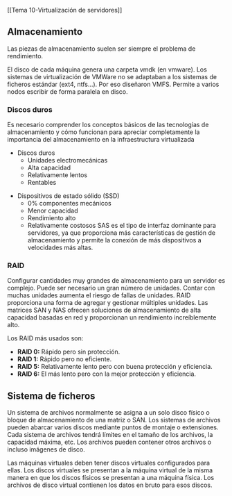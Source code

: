 [[Tema 10-Virtualización de servidores]]

## Almacenamiento
Las piezas de almacenamiento suelen ser siempre el problema de rendimiento. 

El disco de cada máquina genera una carpeta vmdk (en vmware). Los sistemas de virtualización de VMWare no se adaptaban a los sistemas de ficheros estándar (ext4, ntfs...). Por eso diseñaron VMFS. Permite a varios nodos escribir de forma paralela en disco.

### Discos duros
Es necesario comprender los conceptos básicos de las tecnologías de almacenamiento y cómo funcionan para apreciar completamente la importancia del almacenamiento en la infraestructura virtualizada
+ Discos duros
	- Unidades electromecánicas
	- Alta capacidad
	- Relativamente lentos
	- Rentables
-  Dispositivos de estado sólido (SSD)
	- 0% componentes mecánicos
	- Menor capacidad
	- Rendimiento alto
	- Relativamente costosos 
SAS es el tipo de interfaz dominante para servidores, ya que proporciona más características de gestión de almacenamiento y permite la conexión de más dispositivos a velocidades más altas.

### RAID
Configurar cantidades muy grandes de almacenamiento para un servidor es complejo. Puede ser necesario un gran número de unidades. Contar con muchas unidades aumenta el riesgo de fallas de unidades. RAID proporciona una forma de agregar y gestionar múltiples unidades. Las matrices SAN y NAS ofrecen soluciones de almacenamiento de alta capacidad basadas en red y proporcionan un rendimiento increíblemente alto.

Los RAID más usados son:
+ **RAID 0:** Rápido pero sin protección. 
+ **RAID 1:** Rápido pero no eficiente. 
+ **RAID 5:** Relativamente lento pero con buena protección y eficiencia. 
+ **RAID 6:** El más lento pero con la mejor protección y eficiencia.

## Sistema de ficheros
Un sistema de archivos normalmente se asigna a un solo disco físico o bloque de almacenamiento de una matriz o SAN. Los sistemas de archivos pueden abarcar varios discos mediante puntos de montaje o extensiones. Cada sistema de archivos tendrá límites en el tamaño de los archivos, la capacidad máxima, etc. Los archivos pueden contener otros archivos o incluso imágenes de disco.

Las máquinas virtuales deben tener discos virtuales configurados para ellas. Los discos virtuales se presentan a la máquina virtual de la misma manera en que los discos físicos se presentan a una máquina física. Los archivos de disco virtual contienen los datos en bruto para esos discos.
